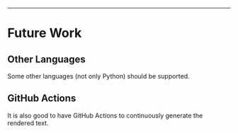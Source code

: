 
----

Future Work
===========

Other Languages
---------------

Some other languages (not only Python) should be supported.

GitHub Actions
--------------

It is also good to have GitHub Actions to continuously generate the rendered text.
